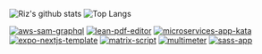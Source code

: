 <!--
**rdok/rdok** is a ✨ _special_ ✨ repository because its `README.md` (this file) appears on your GitHub profile.

Here are some ideas to get you started:

- 🔭 I’m currently working on ...
- 🌱 I’m currently learning combining expo & NextJS
- 👯 I’m looking to collaborate on ...
- 🤔 I’m looking for help with ...
- 💬 Ask me about ...
- 📫 How to reach me: ...
- 😄 Pronouns: ...
- ⚡ Fun fact: ...
-->

![Riz's github stats](https://github-readme-stats.vercel.app/api?username=rdok&count_private=true&show_icons=true&theme=gruvbox) ![Top Langs](https://github-readme-stats.vercel.app/api/top-langs/?username=rdok&layout=compact&theme=gruvbox)

[![aws-sam-graphql](https://github-readme-stats.vercel.app/api/pin/?username=rdok&repo=aws-sam-graphql&layout=compact&theme=gruvbox)](https://github.com/rdok/aws-sam-graphql)
[![lean-pdf-editor](https://github-readme-stats.vercel.app/api/pin/?username=rdok&repo=lean-pdf-editor&layout=compact&theme=gruvbox)](https://github.com/rdok/lean-pdf-editor)
[![microservices-app-kata](https://github-readme-stats.vercel.app/api/pin/?username=rdok&repo=microservices-app-kata&layout=compact&theme=gruvbox)](https://github.com/rdok/microservices-app-kata)
[![expo-nextjs-template](https://github-readme-stats.vercel.app/api/pin/?username=rdok&repo=expo-nextjs-template&layout=compact&theme=gruvbox)](https://github.com/rdok/expo-nextjs-template)
[![matrix-script](https://github-readme-stats.vercel.app/api/pin/?username=rdok&repo=matrix-script&layout=compact&theme=gruvbox)](https://github.com/rdok/matrix-script)
[![multimeter](https://github-readme-stats.vercel.app/api/pin/?username=rdok&repo=multimeter&layout=compact&theme=gruvbox)](https://github.com/rdok/multimeter)
[![sass-app](https://github-readme-stats.vercel.app/api/pin/?username=sass-team&repo=sass-app&layout=compact&theme=gruvbox)](https://github.com/sass-team/sass-app)
